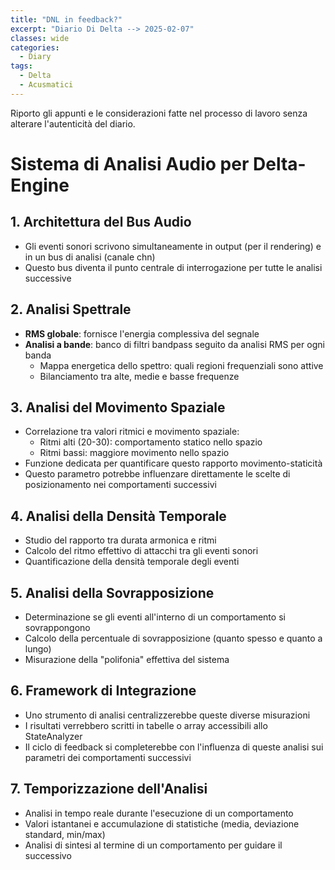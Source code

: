 ```yaml
---
title: "DNL in feedback?"
excerpt: "Diario Di Delta --> 2025-02-07"
classes: wide
categories:
  - Diary
tags:
  - Delta
  - Acusmatici
---
```


Riporto gli appunti e le considerazioni fatte nel processo di lavoro senza alterare l'autenticità del diario. 


# Sistema di Analisi Audio per Delta-Engine

## 1. Architettura del Bus Audio
- Gli eventi sonori scrivono simultaneamente in output (per il rendering) e in un bus di analisi (canale chn)
- Questo bus diventa il punto centrale di interrogazione per tutte le analisi successive

## 2. Analisi Spettrale
- **RMS globale**: fornisce l'energia complessiva del segnale
- **Analisi a bande**: banco di filtri bandpass seguito da analisi RMS per ogni banda
  - Mappa energetica dello spettro: quali regioni frequenziali sono attive
  - Bilanciamento tra alte, medie e basse frequenze

## 3. Analisi del Movimento Spaziale
- Correlazione tra valori ritmici e movimento spaziale:
  - Ritmi alti (20-30): comportamento statico nello spazio
  - Ritmi bassi: maggiore movimento nello spazio
- Funzione dedicata per quantificare questo rapporto movimento-staticità
- Questo parametro potrebbe influenzare direttamente le scelte di posizionamento nei comportamenti successivi

## 4. Analisi della Densità Temporale
- Studio del rapporto tra durata armonica e ritmi
- Calcolo del ritmo effettivo di attacchi tra gli eventi sonori
- Quantificazione della densità temporale degli eventi

## 5. Analisi della Sovrapposizione
- Determinazione se gli eventi all'interno di un comportamento si sovrappongono
- Calcolo della percentuale di sovrapposizione (quanto spesso e quanto a lungo)
- Misurazione della "polifonia" effettiva del sistema

## 6. Framework di Integrazione
- Uno strumento di analisi centralizzerebbe queste diverse misurazioni
- I risultati verrebbero scritti in tabelle o array accessibili allo StateAnalyzer
- Il ciclo di feedback si completerebbe con l'influenza di queste analisi sui parametri dei comportamenti successivi

## 7. Temporizzazione dell'Analisi
- Analisi in tempo reale durante l'esecuzione di un comportamento
- Valori istantanei e accumulazione di statistiche (media, deviazione standard, min/max)
- Analisi di sintesi al termine di un comportamento per guidare il successivo